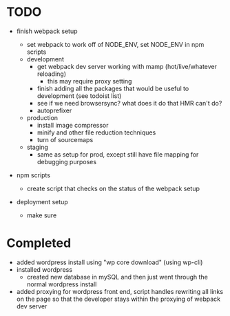 # TODO
- finish webpack setup
  - set webpack to work off of NODE_ENV, set NODE_ENV in npm scripts
  - development
    - get webpack dev server working with mamp (hot/live/whatever reloading)
      - this may require proxy setting
    - finish adding all the packages that would be useful to development (see todoist list)
    - see if we need browsersync? what does it do that HMR can't do?
    - autoprefixer
  - production
    - install image compressor
    - minify and other file reduction techniques
    - turn of sourcemaps
  - staging
    - same as setup for prod, except still have file mapping for debugging purposes
- npm scripts
  - create script that checks on the status of the webpack setup

- deployment setup
  - make sure



# Completed
- added wordpress install using "wp core download" (using wp-cli)
- installed wordpress
  - created new database in mySQL and then just went through the normal wordpress install
- added proxying for wordpress front end, script handles rewriting all links on the page so that
  the developer stays within the proxying of webpack dev server
